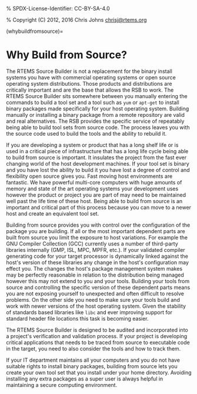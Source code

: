 % SPDX-License-Identifier: CC-BY-SA-4.0

% Copyright (C) 2012, 2016 Chris Johns <chrisj@rtems.org>

(whybuildfromsource)=

# Why Build from Source?

The RTEMS Source Builder is not a replacement for the binary install systems
you have with commercial operating systems or open source operating system
distributions. Those products and distributions are critically important and
are the base that allows the RSB to work. The RTEMS Source Builder sits
somewhere between you manually entering the commands to build a tool set and a
tool such as `yum` or `apt-get` to install binary packages made
specifically for your host operating system. Building manually or installing a
binary package from a remote repository are valid and real alternatives. The
RSB provides the specific service of repeatably being able to build tool sets
from source code. The process leaves you with the source code used to build
the tools and the ability to rebuild it.

If you are developing a system or product that has a long shelf life or is used
in a critical piece of infrastructure that has a long life cycle being able to
build from source is important. It insulates the project from the fast ever
changing world of the host development machines. If your tool set is binary and
you have lost the ability to build it you have lost a degree of control and
flexibility open source gives you. Fast moving host environments are
fantastic. We have powerful multi-core computers with huge amounts of memory
and state of the art operating systems your development uses however the
product or project you are part of may need to be maintained well past the life
time of these host. Being able to build from source is an important and
critical part of this process because you can move to a newer host and create
an equivalent tool set.

Building from source provides you with control over the configuration of the
package you are building. If all or the most important dependent parts are
built from source you limit the exposure to host variations. For example the
GNU Compiler Collection (GCC) currently uses a number of third-party libraries
internally (GMP, ISL, MPC, MPFR, etc.). If your validated compiler generating
code for your target
processor is dynamically linked against the host's version of these libraries
any change in the host's configuration may effect you. The changes the host's
package management system makes may be perfectly reasonable in relation to the
distribution being managed however this may not extend to you and your
tools. Building your tools from source and controlling the specific version of
these dependent parts means you are not exposing yourself to unexpected and
often difficult to resolve problems. On the other side you need to make sure
your tools build and work with newer versions of the host operating
system. Given the stability of standards based libraries like `libc` and ever
improving support for standard header file locations this task is becoming
easier.

The RTEMS Source Builder is designed to be audited and incorporated into a
project's verification and validation process. If your project is developing
critical applications that needs to be traced from source to executable code in
the target, you need to also consider the tools and how to track them.

If your IT department maintains all your computers and you do not have suitable
rights to install binary packages, building from source lets you create your
own tool set that you install under your home directory. Avoiding installing
any extra packages as a super user is always helpful in maintaining a secure
computing environment.
